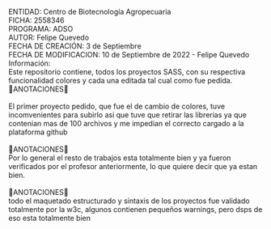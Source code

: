 ENTIDAD: Centro de Biotecnología Agropecuaria
<br>
FICHA: 2558346
<br>
PROGRAMA: ADSO
<br>
AUTOR: Felipe Quevedo
<br>
FECHA DE CREACIÓN: 3 de Septiembre
<br>
FECHA DE MODIFICACION: 10 de Septiembre de 2022 - Felipe Quevedo
<br>
Información:
<br>
Este repositorio contiene, todos los proyectos SASS, con su respectiva funcionalidad colores y cada una editada tal cual como fue pedida.
<br>
:loudspeaker:ANOTACIONES:loudspeaker:
<br>
<br>
El primer proyecto pedido, que fue el de cambio de colores, tuve incomvenientes para subirlo asi que tuve que retirar las librerias ya que contenian mas de 100 archivos y me impedian el correcto cargado a la plataforma github
<br>
<br>
:loudspeaker:ANOTACIONES:loudspeaker:
<br>
Por lo general el resto de trabajos esta totalmente bien y ya fueron verificados por el profesor anteriormente, lo que quiere decir que ya estan bien.
<br>
<br>
:loudspeaker:ANOTACIONES:loudspeaker:
<br>
todo el maquetado estructurado y sintaxis de los proyectos fue validado totalmente por la w3c, algunos contienen pequeños warnings, pero dsps de eso esta totalmente bien 
